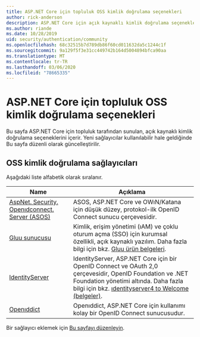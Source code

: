 ```yaml
---
title: ASP.NET Core için topluluk OSS kimlik doğrulama seçenekleri
author: rick-anderson
description: ASP.NET Core için açık kaynaklı kimlik doğrulama seçeneklerini bulun.
ms.author: riande
ms.date: 10/28/2019
uid: security/authentication/community
ms.openlocfilehash: 68c32515b7d789db86f60cd011632da5c1244c1f
ms.sourcegitcommit: 9a129f5f3e31cc449742b164d5004894bfca90aa
ms.translationtype: MT
ms.contentlocale: tr-TR
ms.lasthandoff: 03/06/2020
ms.locfileid: "78665335"
---
```

# <a name="community-oss-authentication-options-for-aspnet-core"></a>ASP.NET Core için topluluk OSS kimlik doğrulama seçenekleri

Bu sayfa ASP.NET Core için topluluk tarafından sunulan, açık kaynaklı kimlik doğrulama seçeneklerini içerir. Yeni sağlayıcılar kullanılabilir hale geldiğinde Bu sayfa düzenli olarak güncelleştirilir.

## <a name="oss-authentication-providers"></a>OSS kimlik doğrulama sağlayıcıları

Aşağıdaki liste alfabetik olarak sıralanır.

| Name | Açıklama |
| ---- | ----------- |
| [AspNet. Security. Openıdconnect. Server (ASOS)](https://github.com/aspnet-contrib/AspNet.Security.OpenIdConnect.Server) | ASOS, ASP.NET Core ve OWıN/Katana için düşük düzey, protokol-ilk OpenID Connect sunucu çerçevesidir. |
| [Gluu sunucusu](https://gluu.org/) | Kimlik, erişim yönetimi (ıAM) ve çoklu oturum açma (SSO) için kurumsal özellikli, açık kaynaklı yazılım. Daha fazla bilgi için bkz. [Gluu ürün belgeleri](https://gluu.org/docs/). |
| [IdentityServer](https://identityserver.io/) | IdentityServer, ASP.NET Core için bir OpenID Connect ve OAuth 2,0 çerçevesidir, OpenID Foundation ve .NET Foundation yönetimi altında. Daha fazla bilgi için bkz. [ıdentityserver4 to Welcome (belgeler)](https://identityserver4.readthedocs.io/en/latest/). |
| [Openıddict](https://github.com/openiddict/openiddict-core) | Openıddict, ASP.NET Core için kullanımı kolay bir OpenID Connect sunucusudur. |

Bir sağlayıcı eklemek için [Bu sayfayı düzenleyin](https://github.com/login?return_to=https%3A%2F%2Fgithub.com%2Faspnet%2FDocs%2Fedit%2Fmaster%2Faspnetcore%2Fsecurity%2Fauthentication%2Fcommunity.md).
